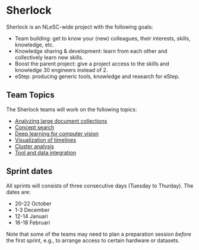 # Sherlock

Sherlock is an NLeSC-wide project with the following goals:

  - Team building: get to know your (new) colleagues, their interests, skills, knowledge, etc.
  - Knowledge sharing & development: learn from each other and collectively learn new skills.
  - Boost the parent project: give a project access to the skills and knowledge 30 engineers instead of 2.
  - eStep: producing generic tools, knowledge and research for eStep.


## Team Topics

The Sherlock teams will work on the following topics:

- [Analyzing large document collections](https://github.com/NLeSC/Sherlock/blob/master/topics/analyzing_documents.md)
- [Concept search](https://github.com/NLeSC/Sherlock/blob/master/topics/concept_search.md)
- [Deep learning for computer vision](https://github.com/NLeSC/Sherlock/blob/master/topics/deeplearning/deeplearning4computervision.md)
- [Visualization of timelines](https://github.com/NLeSC/Sherlock/blob/master/topics/timeline-visualization.md)
- [Cluster analysis]()
- [Tool and data integration](https://github.com/NLeSC/Sherlock/blob/master/topics/data_tools_integration/README.md)


## Sprint dates

All sprints will consists of three consecutive days (Tuesday to Thurday). The dates are:

- 20-22 October        
- 1-3 December         
- 12-14 Januari          
- 16-18 Februari       

Note that some of the teams may need to plan a preparation session _before_ the first sprint, e.g., to arrange access to certain hardware or datasets. 




